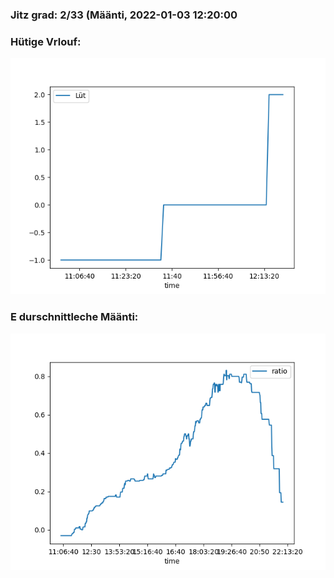 ### Jitz grad: 2/33 (Määnti, 2022-01-03 12:20:00

### Hütige Vrlouf:
![Graph](Today.png)

### E durschnittleche Määnti:
![Graph](Määnti.png)